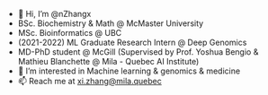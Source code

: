 - 👋 Hi, I’m @nZhangx
- BSc. Biochemistry & Math @ McMaster University
- MSc. Bioinformatics @ UBC
- (2021-2022) ML Graduate Research Intern @ Deep Genomics
- MD-PhD student @ McGill (Supervised by Prof. Yoshua Bengio & Mathieu Blanchette @ Mila - Quebec AI Institute)
- 👀 I’m interested in Machine learning & genomics & medicine
- 📫 Reach me at xi.zhang@mila.quebec

<!---
nZhangx/nZhangx is a ✨ special ✨ repository because its `README.md` (this file) appears on your GitHub profile.
You can click the Preview link to take a look at your changes.
--->
